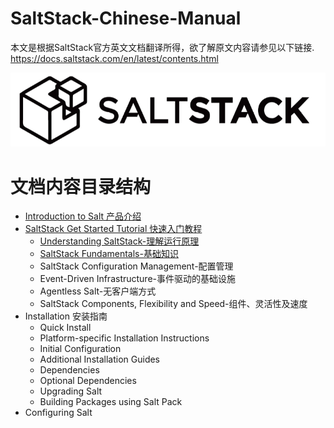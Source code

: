 # SaltStack-Chinese-Manual
本文是根据SaltStack官方英文文档翻译所得，欲了解原文内容请参见以下链接.
https://docs.saltstack.com/en/latest/contents.html

![SaltStack Logo](./images/saltstack-logo.png)

# 文档内容目录结构
+ [Introduction to Salt 产品介绍](https://github.com/watermelonbig/SaltStack-Chinese-ManualBook/blob/master/01.Introduction-to-Salt-SaltStack-简介.md)
+ [SaltStack Get Started Tutorial 快速入门教程](https://github.com/watermelonbig/SaltStack-Chinese-ManualBook/blob/master/02-0.SaltStack-Get-Started-快速入门教程.md)
    - [Understanding SaltStack-理解运行原理](https://github.com/watermelonbig/SaltStack-Chinese-ManualBook/blob/master/02-1.Understanding-SaltStack-理解运行原理.md)
    - [SaltStack Fundamentals-基础知识](https://github.com/watermelonbig/SaltStack-Chinese-ManualBook/blob/master/02-2.SaltStack-Fundamentals-基础知识.md)
    - SaltStack Configuration Management-配置管理
    - Event-Driven Infrastructure-事件驱动的基础设施
    - Agentless Salt-无客户端方式
    - SaltStack Components, Flexibility and Speed-组件、灵活性及速度
+ Installation 安装指南
    - Quick Install
    - Platform-specific Installation Instructions
    - Initial Configuration
    - Additional Installation Guides
    - Dependencies
    - Optional Dependencies
    - Upgrading Salt
    - Building Packages using Salt Pack
+ Configuring Salt
